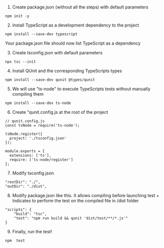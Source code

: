 1) Create package.json (without all the steps) with default parameters
```console
npm init -y
```

2) Install TypeScript as a development dependency to the project
```console
npm install --save-dev typescript
```

Your package.json file should now list TypeScript as a dependency

3) Create tsconfig.json with default parameters
```console
npx tsc --init
```

4) Install QUnit and the corresponding TypeScripts types
```console
npm install --save-dev qunit @types/qunit
```

5) We will use "ts-node" to execute  TypeScripts tests without manually compiling them
```console
npm install --save-dev ts-node
```

6) Create "qunit.config.js at the root of the project
```console
// qunit.config.js
const tsNode = require('ts-node');

tsNode.register({
  project: './tsconfig.json'
});

module.exports = {
  extensions: ['ts'],
  require: ['ts-node/register']
};
```

7) Modify tsconfig.json
```
"rootDir": "./",
"outDir": "./dist",
```

8) Modify package.json like this. It allows compiling before launching test + Indicates to perform the test on the compiled file in /dist folder
```
"scripts": {
    "build": "tsc",
    "test": "npm run build && qunit 'dist/test/**/*.js'"
}
```

9) Finally, run the test!
```console
npm  test
```
